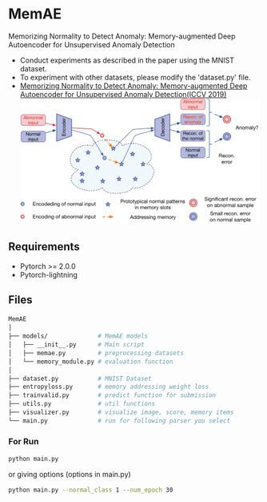 # MemAE
 Memorizing Normality to Detect Anomaly: Memory-augmented Deep Autoencoder for Unsupervised Anomaly Detection
- Conduct experiments as described in the paper using the MNIST dataset.
- To experiment with other datasets, please modify the 'dataset.py' file.
- [Memorizing Normality to Detect Anomaly: Memory-augmented Deep Autoencoder for Unsupervised Anomaly Detection(ICCV 2019)](https://arxiv.org/pdf/1904.02639.pdf)  
![image](./pics/MemAE.png)  

## Requirements
* Pytorch >= 2.0.0  
* Pytorch-lightning  
  
## Files  
```bash
MemAE  
│  
├── models/              # MemAE models
│   ├── __init__.py      # Main script  
│   ├── memae.py         # preprocessing datasets  
│   └── memory_module.py # evaluation function  
│
├── dataset.py           # MNIST Dataset
├── entropyloss.py       # memory addressing weight loss
├── trainvalid.py        # predict function for submission  
├── utils.py             # util functions
├── visualizer.py        # visualize image, score, memory items
└── main.py              # run for following parser you select
```
### For Run
```bash
python main.py
```
or giving options (options in main.py)  
```bash
python main.py --normal_class 1 --num_epoch 30
```
